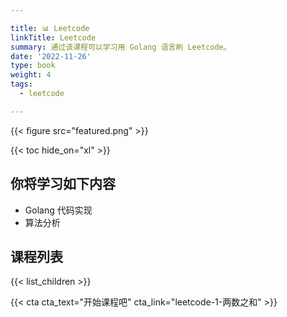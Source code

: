 ```yaml
---

title: 📊 Leetcode 
linkTitle: Leetcode
summary: 通过该课程可以学习用 Golang 语言刷 Leetcode。
date: '2022-11-26'
type: book
weight: 4
tags:
  - leetcode

---
```


{{< figure src="featured.png" >}}

{{< toc hide_on="xl" >}}

## 你将学习如下内容

- Golang 代码实现
- 算法分析

## 课程列表

{{< list_children >}}

{{< cta cta_text="开始课程吧" cta_link="leetcode-1-两数之和" >}}
